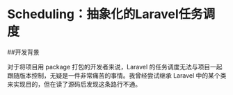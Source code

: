 # Scheduling：抽象化的Laravel任务调度

##开发背景

对于将项目用 package 打包的开发者来说，Laravel 的任务调度无法与项目一起跟随版本控制，无疑是一件非常痛苦的事情。我曾经尝试继承 Laravel 中的某个类来实现目的，但在读了源码后发现这条路行不通。

